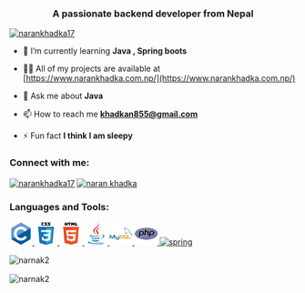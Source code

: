 <h3 align="center">A passionate backend developer from Nepal</h3>

<p align="left"> <a href="https://twitter.com/narankhadka17" target="blank"><img src="https://img.shields.io/twitter/follow/narankhadka17?logo=twitter&style=for-the-badge" alt="narankhadka17" /></a> </p>

- 🌱 I’m currently learning **Java , Spring boots**

- 👨‍💻 All of my projects are available at [https://www.narankhadka.com.np/](https://www.narankhadka.com.np/)

- 💬 Ask me about **Java**

- 📫 How to reach me **khadkan855@gmail.com**

- ⚡ Fun fact **I think I am sleepy**

<h3 align="left">Connect with me:</h3>
<p align="left">
<a href="https://twitter.com/narankhadka17" target="blank"><img align="center" src="https://raw.githubusercontent.com/rahuldkjain/github-profile-readme-generator/master/src/images/icons/Social/twitter.svg" alt="narankhadka17" height="30" width="40" /></a>
<a href="https://linkedin.com/in/naran khadka" target="blank"><img align="center" src="https://raw.githubusercontent.com/rahuldkjain/github-profile-readme-generator/master/src/images/icons/Social/linked-in-alt.svg" alt="naran khadka" height="30" width="40" /></a>
</p>

<h3 align="left">Languages and Tools:</h3>
<p align="left"> <a href="https://www.cprogramming.com/" target="_blank" rel="noreferrer"> <img src="https://raw.githubusercontent.com/devicons/devicon/master/icons/c/c-original.svg" alt="c" width="40" height="40"/> </a> <a href="https://www.w3schools.com/css/" target="_blank" rel="noreferrer"> <img src="https://raw.githubusercontent.com/devicons/devicon/master/icons/css3/css3-original-wordmark.svg" alt="css3" width="40" height="40"/> </a> <a href="https://www.w3.org/html/" target="_blank" rel="noreferrer"> <img src="https://raw.githubusercontent.com/devicons/devicon/master/icons/html5/html5-original-wordmark.svg" alt="html5" width="40" height="40"/> </a> <a href="https://www.java.com" target="_blank" rel="noreferrer"> <img src="https://raw.githubusercontent.com/devicons/devicon/master/icons/java/java-original.svg" alt="java" width="40" height="40"/> </a> <a href="https://www.mysql.com/" target="_blank" rel="noreferrer"> <img src="https://raw.githubusercontent.com/devicons/devicon/master/icons/mysql/mysql-original-wordmark.svg" alt="mysql" width="40" height="40"/> </a> <a href="https://www.php.net" target="_blank" rel="noreferrer"> <img src="https://raw.githubusercontent.com/devicons/devicon/master/icons/php/php-original.svg" alt="php" width="40" height="40"/> </a> <a href="https://spring.io/" target="_blank" rel="noreferrer"> <img src="https://www.vectorlogo.zone/logos/springio/springio-icon.svg" alt="spring" width="40" height="40"/> </a> </p>

<p><img align="center" src="https://github-readme-stats.vercel.app/api/top-langs?username=narnak2&show_icons=true&locale=en&layout=compact" alt="narnak2" /></p>

<p><img align="center" src="https://github-readme-streak-stats.herokuapp.com/?user=narnak2&" alt="narnak2" /></p>
